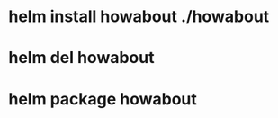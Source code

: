 # ###############################################################################
#
# helm install howabout ./howabout
# helm del howabout
#
# helm package howabout
#
# ###############################################################################
